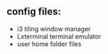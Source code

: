 ## config files:

* i3 tiling window manager
* Lxterminal terminal emulator
* user home folder files
